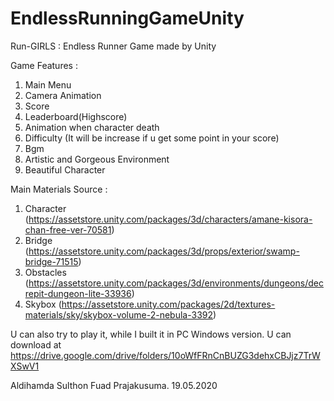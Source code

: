 # EndlessRunningGameUnity
Run-GIRLS : Endless Runner Game made by Unity

Game Features :
1. Main Menu
2. Camera Animation
3. Score
4. Leaderboard(Highscore)
5. Animation when character death
6. Difficulty (It will be increase if u get some point in your score)
7. Bgm
8. Artistic and Gorgeous Environment 
9. Beautiful Character

Main Materials Source :
1. Character (https://assetstore.unity.com/packages/3d/characters/amane-kisora-chan-free-ver-70581)
2. Bridge (https://assetstore.unity.com/packages/3d/props/exterior/swamp-bridge-71515)
3. Obstacles (https://assetstore.unity.com/packages/3d/environments/dungeons/decrepit-dungeon-lite-33936)
4. Skybox (https://assetstore.unity.com/packages/2d/textures-materials/sky/skybox-volume-2-nebula-3392)

U can also try to play it, while I built it in PC Windows version. U can download at https://drive.google.com/drive/folders/10oWfFRnCnBUZG3dehxCBJjz7TrWXSwV1

Aldihamda Sulthon Fuad Prajakusuma. 
19.05.2020

